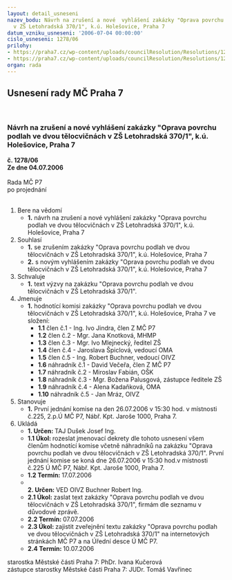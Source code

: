 ```yaml
---
layout: detail_usneseni
nazev_bodu: Návrh na zrušení a nové  vyhlášení zakázky "Oprava povrchu podlah ve dvou  tělocvičnách
  v ZŠ Letohradská 370/1", k.ú. Holešovice, Praha 7
datum_vzniku_usneseni: '2006-07-04 00:00:00'
cislo_usneseni: 1278/06
prilohy:
- https://praha7.cz/wp-content/uploads/councilResolution/Resolutions/12410/37-v%c3%bdzva-_rada_2.doc
- https://praha7.cz/wp-content/uploads/councilResolution/Resolutions/12410/37-usnesen%c3%ad_%c4%8d.1081.doc
organ: rada
---
```

<div id="ucUsn_pList" class="usn">
	<span><h2>Usnesení rady MČ Praha 7 </h2>
<br></span><div class="standBody">
<span><h3>Návrh na zrušení a nové  vyhlášení zakázky "Oprava povrchu podlah ve dvou  tělocvičnách v ZŠ Letohradská 370/1", k.ú. Holešovice, Praha 7</h3></span><div class="center">
		<strong>č. 1278/06</strong><br>
	</div>
<div class="center">
		<strong>Ze dne 04.07.2006</strong><br><br>
	</div>Rada MČ P7<br> po projednání<br><br><ol>
<li>Bere na vědomí<ul><li>
<strong>1.</strong> návrh na zrušení a nové  vyhlášení zakázky "Oprava povrchu podlah ve dvou  tělocvičnách v ZŠ Letohradská 370/1", k.ú. Holešovice, Praha 7</li></ul>
</li>
<li>Souhlasí<ul>
<li>
<strong>1.</strong> se zrušením zakázky "Oprava povrchu podlah ve dvou  tělocvičnách v ZŠ Letohradská 370/1", k.ú. Holešovice, Praha 7</li>
<li>
<strong>2.</strong> s novým vyhlášením zakázky "Oprava povrchu podlah ve dvou  tělocvičnách v ZŠ Letohradská 370/1", k.ú. Holešovice, Praha 7</li>
</ul>
</li>
<li>Schvaluje<ul><li>
<strong>1.</strong> text výzvy na zakázku "Oprava povrchu podlah ve dvou  tělocvičnách v ZŠ Letohradská 370/1". </li></ul>
</li>
<li>Jmenuje<ul><li>
<strong>1.</strong> hodnotící komisi zakázky "Oprava povrchu podlah ve dvou  tělocvičnách v ZŠ Letohradská 370/1", k.ú. Holešovice, Praha 7 ve složení:<ul>
<li>
<strong>1.1</strong> člen č.1 - Ing. Ivo Jindra, člen Z MČ P7</li>
<li>
<strong>1.2</strong> člen č.2 - Mgr. Jana Knotková, MHMP</li>
<li>
<strong>1.3</strong> člen č.3 - Mgr. Ivo Mlejnecký, ředitel ZŠ</li>
<li>
<strong>1.4</strong> člen č.4 - Jaroslava Špiclová, vedoucí OMA</li>
<li>
<strong>1.5</strong> člen č.5 - Ing. Robert Buchner, vedoucí OIVZ </li>
<li>
<strong>1.6</strong> náhradník č.1 - David Večeřa, člen Z MČ P7</li>
<li>
<strong>1.7</strong> náhradník č.2 - Miroslav Fabián, OŠK</li>
<li>
<strong>1.8</strong> náhradník č.3 - Mgr. Božena Palusgová, zástupce ředitele ZŠ</li>
<li>
<strong>1.9</strong> náhradník č.4 - Alena Kadaňková, OMA</li>
<li>
<strong>1.10</strong> náhradník č.5 - Jan Mráz, OIVZ     </li>
</ul>
</li></ul>
</li>
<li>Stanovuje<ul><li>
<strong>1.</strong> První jednání komise na den 26.07.2006 v 15:30 hod. v místnosti č.225, 2.p.Ú MČ P7, Nábř. Kpt. Jaroše 1000, Praha 7.</li></ul>
</li>
<li>Ukládá<ul>
<li>
<strong>1. Určen: </strong>TAJ Dušek Josef Ing.</li>
<li>
<strong>1.1 Úkol: </strong>rozeslat jmenovací dekrety dle tohoto usnesení všem členům hodnotící komise včetně náhradníků na zakázku "Oprava povrchu podlah ve dvou  tělocvičnách v ZŠ Letohradská 370/1". První jednání komise se koná dne 26.07.2006 v 15:30 hod.v místnosti č.225 Ú MČ P7, Nábř. Kpt. Jaroše 1000, Praha 7.</li>
<li>
<strong>1.2 Termín: </strong>17.07.2006</li>
<li>
<strong><br>2. Určen: </strong>VED OIVZ Buchner Robert Ing.</li>
<li>
<strong>2.1 Úkol: </strong>zaslat text zakázky "Oprava povrchu podlah ve dvou  tělocvičnách v ZŠ Letohradská 370/1", firmám dle seznamu v důvodové zprávě.</li>
<li>
<strong>2.2 Termín: </strong>07.07.2006</li>
<li>
<strong>2.3 Úkol: </strong>zajistit zveřejnění textu zakázky "Oprava povrchu podlah ve dvou  tělocvičnách v ZŠ Letohradská 370/1" na internetových stránkách MČ P7 a na Úřední desce Ú MČ P7.</li>
<li>
<strong>2.4 Termín: </strong>10.07.2006</li>
</ul>
</li>
</ol>starostka Městské části Praha 7: PhDr. Ivana Kučerová<br>zástupce starostky Městské části Praha 7: JUDr. Tomáš Vavřinec 
</div>
</div>